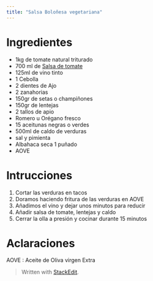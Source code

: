 ```yaml
---
title: "Salsa Boloñesa vegetariana"
---
```

# Ingredientes

 - 1kg de tomate natural triturado
 - 700 ml de [Salsa de tomate](/salsa-de-tomate)
 - 125ml de vino tinto
 - 1 Cebolla
 - 2 dientes de Ajo
 - 2 zanahorias
 - 150gr de setas o champiñones
 - 150gr de lentejas
 - 2 tallos de apio
 - Romero u Orégano fresco
 - 15 aceitunas negras o verdes
 - 500ml de caldo de verduras
 - sal y pimienta
 - Albahaca seca 1 puñado
 - AOVE

# Intrucciones

 1. Cortar las verduras en tacos
 2. Doramos haciendo fritura de las verduras en AOVE
 3. Añadimos el vino y dejar unos minutos para reducir
 4. Añadir salsa de tomate, lentejas y caldo
 5. Cerrar la olla a presión y cocinar durante 15 minutos

 
 # Aclaraciones
 AOVE
 : Aceite de Oliva virgen Extra
 

> Written with [StackEdit](https://stackedit.io/).
<!--stackedit_data:
eyJoaXN0b3J5IjpbLTE4OTE4Nzk1NDVdfQ==
-->